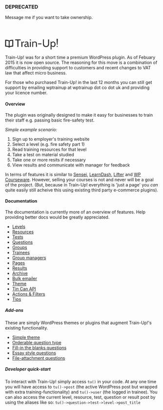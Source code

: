 ### DEPRECATED

Message me if you want to take ownership.

<br><br>

<img src="https://raw.githubusercontent.com/amk221/train-up/master/docs/img/logo.png" width="173" height="35">

Train-Up! was for a short time a premium WordPress plugin. As of Febuary 2015 it is now open source. The reasoning for this move is a combination of difficulties in providing support to customers and recent changes to VAT law that affect micro business.

For those who purchased Train-Up! in the last 12 months you can still get support by emailing wptrainup at wptrainup dot co dot uk and providing your licence number.

#### Overview

The plugin was originally designed to make it easy for businesses to train their staff e.g. passing basic fire-safety test.

_Simple example scenario:_

1. Sign up to employer's training website
2. Select a level (e.g. fire safety part 1)
3. Read training resources for that level
4. Take a test on material studied
5. Take one or more resits if necessary
6. View results and communicate with manager for feedback

In terms of features it is similar to [Sensei](http://www.woothemes.com/products/sensei/), [LearnDash](http://www.learndash.com/), [Lifter](https://lifterlms.com/) and [WP Courseware](https://flyplugins.com/wp-courseware/). However, selling your courses is not and never will be a goal of the project. (But, because in Train-Up! everything is 'just a page' you _can_ quite easily still acheive this using existing third party e-commerce plugins).

#### Documentation

The documentation is currently more of an overview of features. Help providing better docs would be greatly appreciated.

* [Levels](docs/levels.md)
* [Resources](docs/resources.md)
* [Tests](docs/tests.md)
* [Questions](docs/questions.md)
* [Groups](docs/groups.md)
* [Trainees](docs/trainees.md)
* [Group managers](docs/group_managers.md)
* [Pages](docs/pages.md)
* [Results](docs/results.md)
* [Archive](docs/archive.md)
* [Bulk emailer](docs/emailer.md)
* [Theme](docs/theme.md)
* [Tin Can API](docs/tin_can.md)
* [Actions & Filters](docs/actions_and_filters.md)
* [Tips](docs/tips.md)

##### Add-ons
These are simply WordPress themes or plugins that augment Train-Up!'s existing functionality.

* [Simple theme](https://github.com/amk221/train-up.simple_theme)
* [Orderable question type](https://github.com/amk221/train-up.orderable_questions)
* [Fill-in the blanks questions](https://github.com/amk221/train-up.fill_in_the_blanks_questions)
* [Essay style questions](https://github.com/amk221/train-up.essay_questions)
* [File-attachment questions](https://github.com/amk221/train-up.file_attachment_questions)

##### Developer quick-start
To interact with Train-Up! simply access `tu()` in your code. At any one time you will have access to `tu()->post` (the active WordPress post but wrapped with extra training-functionality) and `tu()->user` (the logged in trainee). You can also access the current level, resource, test, question or result post by using the aliases like so:
`tu()->question->test->level->post_title`
